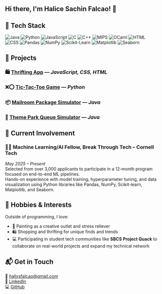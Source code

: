 ##  Hi there, I'm Halice Sachin Falcao! 👋 

## 🧰 Tech Stack
![Java](https://img.shields.io/badge/Java-blue?logo=java)
![Python](https://img.shields.io/badge/Python-yellow?logo=python)
![JavaScript](https://img.shields.io/badge/JavaScript-black?logo=javascript)
![C](https://img.shields.io/badge/C-lightgrey?logo=c)
![C++](https://img.shields.io/badge/C++-00599C?logo=cplusplus)
![MIPS](https://img.shields.io/badge/MIPS-323330?logo=verilog)
![OCaml](https://img.shields.io/badge/OCaml-ED8B00?logo=ocaml)
![HTML](https://img.shields.io/badge/HTML-red?logo=html5)
![CSS](https://img.shields.io/badge/CSS-blue?logo=css3)
![Pandas](https://img.shields.io/badge/Pandas-150458?logo=pandas)
![NumPy](https://img.shields.io/badge/NumPy-013243?logo=numpy)
![Scikit-Learn](https://img.shields.io/badge/Scikit--Learn-F7931E?logo=scikit-learn)
![Matplotlib](https://img.shields.io/badge/Matplotlib-ffffff?logo=matplotlib)
![Seaborn](https://img.shields.io/badge/Seaborn-3776AB?logo=python)


## 📌 Projects
### 🛍️ [Thrifting App](https://github.com/Halicefalcao/thrifting-app) — *JavaScript, CSS, HTML*
### ❌⭕ [Tic-Tac-Toe Game](https://github.com/Halicefalcao/TicTacToe-Game) — *Python*
### 📦 [Mailroom Package Simulator](https://github.com/Halicefalcao/Mailroom-Package-Management-Simulator) — *Java*
### 🎢 [Theme Park Queue Simulator](https://github.com/Halicefalcao/Theme-Park-System-Simulator-) — *Java*


## 🧠 Current Involvement
### 👩‍💻 **Machine Learning/AI Fellow**, Break Through Tech – Cornell Tech  
*May 2025 – Present*  
Selected from over 3,000 applicants to participate in a 12-month program focused on end-to-end ML pipelines.  
Hands-on experience with model training, hyperparameter tuning, and data visualization using Python libraries like Pandas, NumPy, Scikit-learn, Matplotlib, and Seaborn.



## 💬 Hobbies & Interests
Outside of programming, I love:
- 🎨 Painting as a creative outlet and stress reliever  
- 🛍️ Shopping and thrifting for unique finds and trends  
- 💻 Participating in student tech communities like **SBCS Project Quack** to collaborate on real-world projects and expand my technical network


## 📬 Get in Touch

📧 hallysfalcao@gmail.com  
🔗 [LinkedIn](https://www.linkedin.com/in/halicefalcao)  
💻 [GitHub](https://github.com/Halicefalcao)

